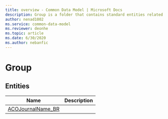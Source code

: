 ```yaml
---
title: overview - Common Data Model | Microsoft Docs
description: Group is a folder that contains standard entities related to the Common Data Model.
author: nenad1002
ms.service: common-data-model
ms.reviewer: deonhe
ms.topic: article
ms.date: 6/30/2020
ms.author: nebanfic
---
```


# Group


## Entities

|Name|Description|
|---|---|
|[ACOJournalName_BR](ACOJournalName_BR.md)||
